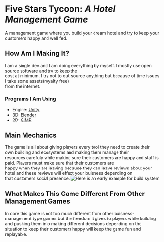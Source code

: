 [unity]: https://unity.com
[blender]: https://www.blender.org
[gimp]: https://www.gimp.org
[savedgif]: https://github.com/devEuphrates/FSTgame/blob/master/gif1.gif
# Five Stars Tycoon: _A Hotel Management Game_

A management game where you build your dream hotel and try to keep your customers happy and well fed.

## How Am I Making It?
I am a single dev and I am doing everything by myself. I mostly use open source software and try to keep the  
cost at minimum. I try not to out-source anything but because of time issues I take some assets(royalty free)  
from the internet.

### Programs I Am Using
* Engine: [Unity][unity]
* 3D: [Blender][blender]
* 2D: [GIMP][gimp]

## Main Mechanics
The game is all about giving players every tool they need to create their own building and ecosystems and making them manage their  
resources carefuly while making sure their customers are happy and staff is paid. Players must make sure that their customers are  
happy when they are leaving because they can leave reviews about your hotel and these reviews will effect your buisness depending on  
that customers social presence.
![Here is an early example for build system][savedgif]

## What Makes This Game Different From Other Management Games  
In core this game is not too much different from other buisness-management type games but the freedom it gives to players while building  
and pushing them into making different decisions depending on the situation to keep their customers happy will keep the game fun and replayable.

